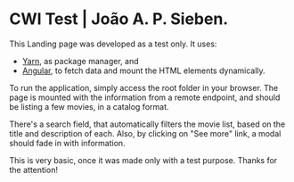 # CWI Test | João A. P. Sieben.

This Landing page was developed as a test only. It uses:
 * [Yarn](https://yarnpkg.com/pt-BR/), as package manager, and
 * [Angular](https://angular.io/), to fetch data and mount the HTML elements dynamically.

To run the application, simply access the root folder in your browser. The page is mounted with the information from a remote endpoint, and should be listing a few movies, in a catalog format.

There's a search field, that automatically filters the movie list, based on the title and description of each. Also, by clicking on "See more" link, a modal should fade in with information.

This is very basic, once it was made only with a test purpose. Thanks for the attention!

